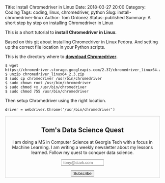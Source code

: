 Title: Install Chromedriver in Linux
Date: 2018-03-27 20:00
Category: Coding
Tags: coding, linux, chromedriver, python
Slug: install-chromedriver-linux
Author: Tom Ordonez
Status: published
Summary: A short step by step on installing Chromedriver in Linux

This is a short tutorial to **install Chromedriver in Linux**.

Based on this <a href="https://gist.github.com/natritmeyer/6522446" target="_blank">git</a> about installing Chromedriver in Linux Fedora. And setting up the correct file location in your Python scripts.

This is the directory where to **<a href="https://sites.google.com/a/chromium.org/chromedriver/downloads" target="_blank">download Chromedriver</a>**.

    $ wget https://chromedriver.storage.googleapis.com/2.37/chromedriver_linux64.zip
    $ unzip chromedriver_linux64_2.3.zip
    $ sudo cp chromedriver /usr/bin/chromedriver
    $ sudo chown root /usr/bin/chromedriver
    $ sudo chmod +x /usr/bin/chromedriver
    $ sudo chmod 755 /usr/bin/chromedriver

Then setup Chromedriver using the right location.

    driver = webdriver.Chrome('/usr/bin/chromedriver')

<form style="border:1px solid #ccc;padding:3px;text-align:center;" action="https://tinyletter.com/tomordonez" method="post" target="popupwindow" onsubmit="window.open('https://tinyletter.com/tomordonez', 'popupwindow', 'scrollbars=yes,width=800,height=600');return true"><h2><label for="tlemail">Tom's Data Science Quest</label></h2><p>I am doing a MS in Computer Science at Georgia Tech with a focus in Machine Learning. I am writing a weekly newsletter about my lessons learned. Follow my quest to conquer data science.</p><p><input type="text" style="width:140px" name="email" id="tlemail" value placeholder=" tony@stark.com" /></p><input type="hidden" value="1" name="embed"/><input type="submit" value="Subscribe" /></form>